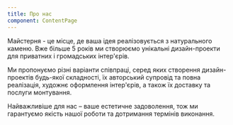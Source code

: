 ```yaml
---
title: Про нас
component: ContentPage
---
```


Майстерня - це місце, де ваша ідея реалізовується з натурального каменю. Вже більше 5 років ми створюємо унікальні дизайн-проекти для приватних і громадських інтер'єрів.

Ми пропонуємо різні варіанти співпраці, серед яких створення дизайн-проектів будь-якої складності, їх авторський супровід та повна реалізація, художнє оформлення інтер'єрів, а також їх доставку та послуги монтування.

Найважливіше для нас – ваше естетичне задоволення, тож ми гарантуємо якість нашої роботи та дотримання термінів виконання.

